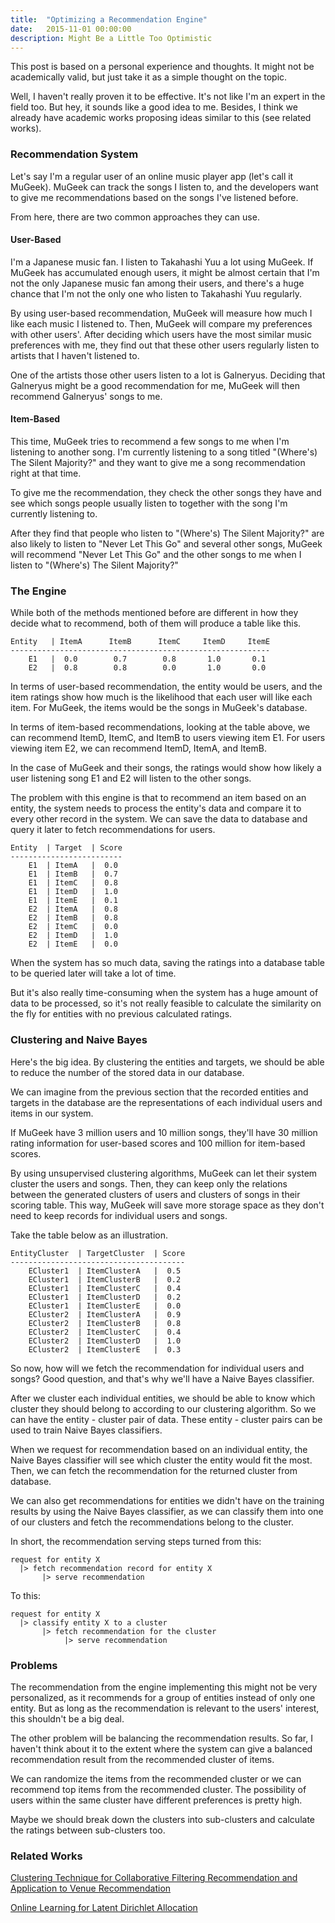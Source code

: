 ```yaml
---
title:  "Optimizing a Recommendation Engine"
date:   2015-11-01 00:00:00
description: Might Be a Little Too Optimistic
---
```


This post is based on a personal experience and thoughts. It might not be academically valid, but just take it as a simple thought on the topic.

Well, I haven't really proven it to be effective. It's not like I'm an expert in the field too. But hey, it sounds like a good idea to me. Besides, I think we already have academic works proposing ideas similar to this (see related works).

### Recommendation System

Let's say I'm a regular user of an online music player app (let's call it MuGeek). MuGeek can track the songs I listen to, and the developers want to give me recommendations based on the songs I've listened before.

From here, there are two common approaches they can use.

#### User-Based

I'm a Japanese music fan. I listen to Takahashi Yuu a lot using MuGeek. If MuGeek has accumulated enough users, it might be almost certain that I'm not the only Japanese music fan among their users, and there's a huge chance that I'm not the only one who listen to Takahashi Yuu regularly.

By using user-based recommendation, MuGeek will measure how much I like each music I listened to. Then, MuGeek will compare my preferences with other users'. After deciding which users have the most similar music preferences with me, they find out that these other users regularly listen to artists that I haven't listened to.

One of the artists those other users listen to a lot is Galneryus. Deciding that Galneryus might be a good recommendation for me, MuGeek will then recommend Galneryus' songs to me.

#### Item-Based

This time, MuGeek tries to recommend a few songs to me when I'm listening to another song. I'm currently listening to a song titled "(Where's) The Silent Majority?" and they want to give me a song recommendation right at that time.

To give me the recommendation, they check the other songs they have and see which songs people usually listen to together with the song I'm currently listening to.

After they find that people who listen to "(Where's) The Silent Majority?" are also likely to listen to "Never Let This Go" and several other songs, MuGeek will recommend "Never Let This Go" and the other songs to me when I listen to "(Where's) The Silent Majority?"

### The Engine

While both of the methods mentioned before are different in how they decide what to recommend, both of them will produce a table like this.

```
Entity   | ItemA      ItemB      ItemC     ItemD     ItemE
----------------------------------------------------------
    E1   |  0.0        0.7        0.8       1.0       0.1
    E2   |  0.8        0.8        0.0       1.0       0.0
```

In terms of user-based recommendation, the entity would be users, and the item ratings show how much is the likelihood that each user will like each item. For MuGeek, the items would be the songs in MuGeek's database.

In terms of item-based recommendations, looking at the table above, we can recommend ItemD, ItemC, and ItemB to users viewing item E1. For users viewing item E2, we can recommend ItemD, ItemA, and ItemB.

In the case of MuGeek and their songs, the ratings would show how likely a user listening song E1 and E2 will listen to the other songs.

The problem with this engine is that to recommend an item based on an entity, the system needs to process the entity's data and compare it to every other record in the system. We can save the data to database and query it later to fetch recommendations for users.

```
Entity  | Target  | Score
-------------------------
    E1  | ItemA   |  0.0
    E1  | ItemB   |  0.7
    E1  | ItemC   |  0.8
    E1  | ItemD   |  1.0
    E1  | ItemE   |  0.1
    E2  | ItemA   |  0.8
    E2  | ItemB   |  0.8
    E2  | ItemC   |  0.0
    E2  | ItemD   |  1.0
    E2  | ItemE   |  0.0
```

When the system has so much data, saving the ratings into a database table to be queried later will take a lot of time.

But it's also really time-consuming when the system has a huge amount of data to be processed, so it's not really feasible to calculate the similarity on the fly for entities with no previous calculated ratings.

### Clustering and Naive Bayes

Here's the big idea. By clustering the entities and targets, we should be able to reduce the number of the stored data in our database.

We can imagine from the previous section that the recorded entities and targets in the database are the representations of each individual users and items in our system.

If MuGeek have 3 million users and 10 million songs, they'll have 30 million rating information for user-based scores and 100 million for item-based scores.

By using unsupervised clustering algorithms, MuGeek can let their system cluster the users and songs. Then, they can keep only the relations between the generated clusters of users and clusters of songs in their scoring table. This way, MuGeek will save more storage space as they don't need to keep records for individual users and songs.

Take the table below as an illustration.

```
EntityCluster  | TargetCluster  | Score
---------------------------------------
    ECluster1  | ItemClusterA   |  0.5
    ECluster1  | ItemClusterB   |  0.2
    ECluster1  | ItemClusterC   |  0.4
    ECluster1  | ItemClusterD   |  0.2
    ECluster1  | ItemClusterE   |  0.0
    ECluster2  | ItemClusterA   |  0.9
    ECluster2  | ItemClusterB   |  0.8
    ECluster2  | ItemClusterC   |  0.4
    ECluster2  | ItemClusterD   |  1.0
    ECluster2  | ItemClusterE   |  0.3
```

So now, how will we fetch the recommendation for individual users and songs? Good question, and that's why we'll have a Naive Bayes classifier.

After we cluster each individual entities, we should be able to know which cluster they should belong to according to our clustering algorithm. So we can have the entity - cluster pair of data. These entity - cluster pairs can be used to train Naive Bayes classifiers.

When we request for recommendation based on an individual entity, the Naive Bayes classifier will see which cluster the entity would fit the most. Then, we can fetch the recommendation for the returned cluster from database.

We can also get recommendations for entities we didn't have on the training results by using the Naive Bayes classifier, as we can classify them into one of our clusters and fetch the recommendations belong to the cluster.

In short, the recommendation serving steps turned from this:

```
request for entity X
  |> fetch recommendation record for entity X
       |> serve recommendation
```

To this:

```
request for entity X
  |> classify entity X to a cluster
       |> fetch recommendation for the cluster
            |> serve recommendation
```

### Problems

The recommendation from the engine implementing this might not be very personalized, as it recommends for a group of entities instead of only one entity. But as long as the recommendation is relevant to the users' interest, this shouldn't be a big deal.

The other problem will be balancing the recommendation results. So far, I haven't think about it to the extent where the system can give a balanced recommendation result from the recommended cluster of items.

We can randomize the items from the recommended cluster or we can recommend top items from the recommended cluster. The possibility of users within the same cluster have different preferences is pretty high.

Maybe we should break down the clusters into sub-clusters and calculate the ratings between sub-clusters too.

### Related Works

[Clustering Technique for Collaborative Filtering Recommendation and Application to Venue Recommendation](http://www.slideshare.net/PhamCuong/clustering-technique-for-collaborative-filtering-recommendation-and-application-to-venue-recommendation)

[Online Learning for Latent Dirichlet Allocation](https://www.cs.princeton.edu/~blei/papers/HoffmanBleiBach2010b.pdf)
